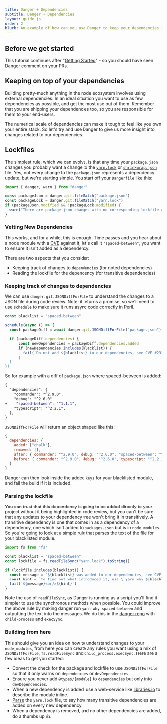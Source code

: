 ```yaml
---
title: Danger + Dependencies
subtitle: Danger + Dependencies
layout: guide_js
order: 2
blurb: An example of how can you use Danger to keep your dependencies in check.
---
```


## Before we get started

This tutorial continues after "[Getting Started][started]" - so you should have seen Danger comment on your PRs.

## Keeping on top of your dependencies

Building pretty-much anything in the node ecosystem involves using external dependencies. In an ideal situation
you want to use as few dependencies as possible, and get the most use out of them. Remember that you are shipping your
dependencies too, so you are responsible for them to your end-users.

The numerical scale of dependencies can make it tough to feel like you own your entire stack. So let's try and use
Danger to give us more insight into changes related to our dependencies.

## Lockfiles

The simplest rule, which we can evolve, is that any time your `package.json` changes you probably want a change to the
[`yarn.lock`][lockfile] or [`shrinkwrap.json`][shrinkwrap] file. Yes, not every change to the `package.json` represents
a dependency update, but we're starting simple. You start off your `Dangerfile` like this:

```js
import { danger, warn } from "danger"

const packageJson = danger.git.fileMatch("package.json")
const packageLock = danger.git.fileMatch("yarn.lock")
if (packageJson.modified && !packageLock.modified) {
  warn("There are package.json changes with no corresponding lockfile changes")
}
```

### Vetting New Dependencies

This works, and for a while, this is enough. Time passes and you hear about a node module with a
[CVE](https://cve.mitre.org) against it, let's call it `"spaced-between"`, you want to ensure it isn't added as a
dependency.

There are two aspects that you consider:

- Keeping track of changes to `dependencies` (for noted dependencies)
- Reading the lockfile for the dependency (for transitive dependencies)

### Keeping track of changes to dependencies

We can use `danger.git.JSONDiffForFile` to understand the changes to a JSON file during code review. Note: it returns a
promise, so we'll need to use `schedule` to make sure it runs async code correctly in Peril.

```js
const blacklist = "spaced-between"

schedule(async () => {
  const packageDiff = await danger.git.JSONDiffForFile("package.json")

  if (packageDiff.dependencies) {
      const newDependencies = packageDiff.dependencies.added
      if (newDependencies.includes(blacklist)) {
        fail(`Do not add ${blacklist} to our dependencies, see CVE #23")
      }
  }
})
```

So for example with a diff of `package.json` where spaced-between is added:

```diff
{
  "dependencies": {
    "commander": "^2.9.0",
    "debug": "^2.6.0"
+    "spaced-between": "^1.1.1",
    "typescript": "^2.2.1",
  },
}
```

`JSONDiffForFile` will return an object shaped like this:

```js
{
  dependencies: {
    added: ["chalk"],
    removed: [],
    after: { commander: "^2.9.0", debug: "^2.6.0", "spaced-between": "^1.1.1", typescript: "^2.2.1" },
    before: { commander: "^2.9.0", debug: "^2.6.0", typescript: "^2.2.1" },
  }
}
```

Danger can then look inside the added `keys` for your blacklisted module, and fail the build if it is included.

### Parsing the lockfile

You can trust that this dependency is going to be added directly to your project without it being highlighted in code
review, but you can't be sure that any updates to your dependency tree won't bring it in transitively. A transitive
dependency is one that comes in as a dependency of a dependency, one which isn't added to `packages.json` but is in
`node_modules`. So you're going to look at a simple rule that parses the text of the file for your blacklisted module.

```js
import fs from "fs"

const blacklist = "spaced-between"
const lockfile = fs.readFileSync("yarn.lock").toString()

if (lockfile.includes(blacklist)) {
  const message = `${blacklist} was added to our dependencies, see CVE #23`
  const hint = `To find out what introduced it, use \`yarn why ${blacklist}\`.`
  fail(`${message}<br/>${hint}`)
}
```

Note the use of `readFileSync`, as Danger is running as a script you'll find it simpler to use the synchronous methods
when possible. You could improve the above rule by making danger run `yarn why spaced-between` and outputting the text
into the messages. We do this in the [danger repo][danger-why] with `child-process` and `execSync`.

### Building from here

This should give you an idea on how to understand changes to your `node_modules`, from here you can create any rules you
want using a mix of `JSONDiffForFile`, `fs.readFileSync` and `child_process.execSync`. Here are a few ideas to get you
started:

- Convert the check for the package and lockfile to use `JSONDiffForFile` so that it only warns on `dependencies` or
  `devDependencies`.
- Ensure you never add `@types/[module]` to `dependencies` but only into `devDependencies`.
- When a new dependency is added, use a web-service like [libraries.io][libs] to describe the module inline.
- [Parse][yarn-parse] the `yarn.lock` file, to say how many transitive dependencies are added on every new dependency.
- When a dependency is removed, and no other dependencies are added, do a thumbs up 👍.

[started]: /js/guides/getting_started.html
[lockfile]: https://yarnpkg.com/lang/en/docs/yarn-lock/
[shrinkwrap]: https://docs.npmjs.com/cli/shrinkwrap
[danger-why]: https://github.com/danger/danger-js/blob/8fba6e7c301ac3459c2b0b93264bff7256efd8da/dangerfile.ts#L49
[libs]: https://libraries.io
[yarn-parse]: https://www.npmjs.com/package/parse-yarn-lock
